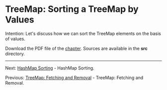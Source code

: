 # TreeMap: Sorting a TreeMap by Values

Intention: Let's discuss how we can sort the TreeMap elements on the basis of values.

Download the PDF file of the [chapter](chapter_29.pdf). Sources are available in the <b>src</b> directory. 

<hr>

Next: [HashMap Sorting](chapter_30.md "HashMap Sorting") - HashMap Sorting.

Previous: [TreeMap: Fetching and Removal](chapter_28.md "TreeMap: Fetching and Removal") - TreeMap: Fetching and Removal.